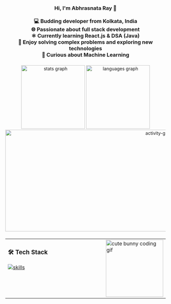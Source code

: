 <h3 align="center">
  Hi, I'm Abhrasnata Ray 👋<br><br>
  💻 Budding developer from Kolkata, India<br>
  🌐 Passionate about full stack development<br>
  ⚛️ Currently learning React.js & DSA (Java)<br>
  🧠 Enjoy solving complex problems and exploring new technologies<br>
  🤖 Curious about Machine Learning
</h3>

###

<div align="center">
  <img src="https://github-readme-stats.vercel.app/api?username=git-authority&hide_title=false&hide_rank=true&show_icons=true&include_all_commits=false&count_private=false&disable_animations=false&theme=radical&locale=en&hide_border=false" height="200" alt="stats graph" />
  <img src="https://github-readme-stats.vercel.app/api/top-langs?username=git-authority&locale=en&hide_title=false&layout=compact&card_width=320&langs_count=6&theme=radical&hide_border=false" height="200" alt="languages graph" />
  <img src="https://github-readme-activity-graph.vercel.app/graph?username=git-authority&radius=10&area=true&hide_title=false&theme=redical" height="320" width="1000" alt="activity-graph graph" />
</div>

###

<table>
  <tr>
    <td valign="top" width="70%">
      <h3>🛠️ Tech Stack</h3>
      <p align="left">
        <a href="https://skillicons.dev">
          <img src="https://skillicons.dev/icons?i=html,css,tailwind,java,c,python,js,ts,mongodb,express,react,nodejs,nextjs,npm,mysql,numpy,pandas,tensorflow,pytorch,shell,git,github,linux,canva,figma,matlab,arduino,raspberrypi" alt="skills" />
        </a>
      </p>
    </td>
    <td valign="top" width="30%">
      <img src="https://media1.giphy.com/media/v1.Y2lkPTc5MGI3NjExcXVzMTM4dWV5a281bWxseG5nN3Jocm5jZXl5aXU1aTBzbzZqdXo4eCZlcD12MV9pbnRlcm5hbF9naWZfYnlfaWQmY3Q9Zw/aer096d3vD4rYVsgNn/giphy.gif" width="180" alt="cute bunny coding gif" />
    </td>
  </tr>
</table>

<br clear="both">
